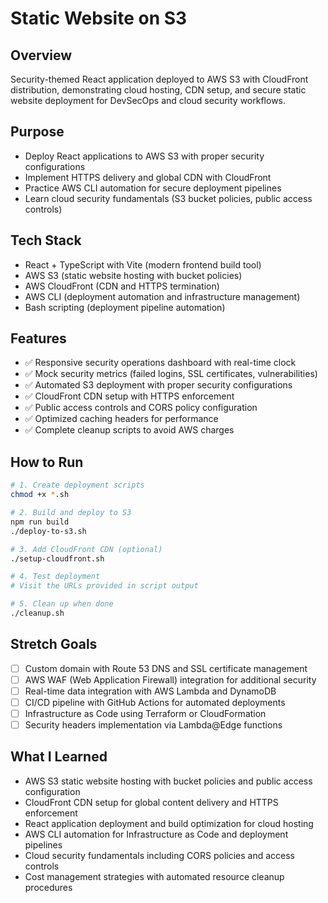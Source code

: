 # Static Website on S3

## Overview

Security-themed React application deployed to AWS S3 with CloudFront distribution, demonstrating cloud hosting, CDN setup, and secure static website deployment for DevSecOps and cloud security workflows.

## Purpose

- Deploy React applications to AWS S3 with proper security configurations
- Implement HTTPS delivery and global CDN with CloudFront
- Practice AWS CLI automation for secure deployment pipelines
- Learn cloud security fundamentals (S3 bucket policies, public access controls)

## Tech Stack

- React + TypeScript with Vite (modern frontend build tool)
- AWS S3 (static website hosting with bucket policies)
- AWS CloudFront (CDN and HTTPS termination)
- AWS CLI (deployment automation and infrastructure management)
- Bash scripting (deployment pipeline automation)

## Features

- ✅ Responsive security operations dashboard with real-time clock
- ✅ Mock security metrics (failed logins, SSL certificates, vulnerabilities)
- ✅ Automated S3 deployment with proper security configurations
- ✅ CloudFront CDN setup with HTTPS enforcement
- ✅ Public access controls and CORS policy configuration
- ✅ Optimized caching headers for performance
- ✅ Complete cleanup scripts to avoid AWS charges

## How to Run

```bash
# 1. Create deployment scripts
chmod +x *.sh

# 2. Build and deploy to S3
npm run build
./deploy-to-s3.sh

# 3. Add CloudFront CDN (optional)
./setup-cloudfront.sh

# 4. Test deployment
# Visit the URLs provided in script output

# 5. Clean up when done
./cleanup.sh
```

## Stretch Goals

- [ ] Custom domain with Route 53 DNS and SSL certificate management
- [ ] AWS WAF (Web Application Firewall) integration for additional security
- [ ] Real-time data integration with AWS Lambda and DynamoDB
- [ ] CI/CD pipeline with GitHub Actions for automated deployments
- [ ] Infrastructure as Code using Terraform or CloudFormation
- [ ] Security headers implementation via Lambda@Edge functions

## What I Learned

- AWS S3 static website hosting with bucket policies and public access configuration
- CloudFront CDN setup for global content delivery and HTTPS enforcement
- React application deployment and build optimization for cloud hosting
- AWS CLI automation for Infrastructure as Code and deployment pipelines
- Cloud security fundamentals including CORS policies and access controls
- Cost management strategies with automated resource cleanup procedures
